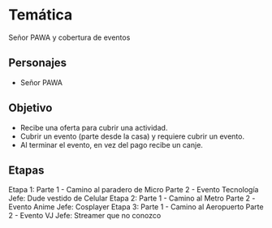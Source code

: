 # Temática

Señor PAWA y cobertura de eventos
## Personajes

- Señor PAWA
## Objetivo

- Recibe una oferta para cubrir una actividad.
- Cubrir un evento (parte desde la casa) y requiere cubrir un evento.
- Al terminar el evento, en vez del pago recibe un canje.
## Etapas

Etapa 1: 
Parte 1 - Camino al paradero de Micro
Parte 2 - Evento Tecnología 
Jefe: Dude vestido de Celular
Etapa 2:
Parte 1 - Camino al Metro
Parte 2 -Evento Anime 
Jefe: Cosplayer
Etapa 3:
Parte 1 - Camino al Aeropuerto
Parte 2 - Evento VJ
Jefe: Streamer que no conozco
